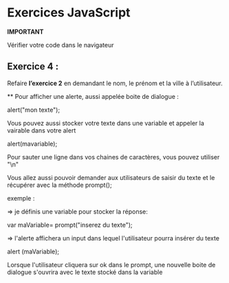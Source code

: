 # Exercices JavaScript

**IMPORTANT**

Vérifier votre code dans le navigateur


## Exercice 4 :

Refaire **l’exercice 2** en demandant le nom, le prénom et la ville à l’utilisateur.





** Pour afficher une alerte, aussi appelée boite de dialogue : 

alert("mon texte");

Vous pouvez aussi stocker votre texte dans une variable et appeler la vairable dans votre alert

alert(mavariable); 

Pour sauter une ligne dans vos chaines de caractères, vous pouvez utiliser "\n"


Vous allez aussi pouvoir demander aux utilisateurs de saisir du texte et le récupérer avec la méthode prompt();

exemple : 

=> je définis une variable pour stocker la réponse: 

var maVariable= prompt("inserez du texte"); 

=> l'alerte affichera un input dans lequel l'utilisateur pourra insérer du texte

alert (maVariable); 

Lorsque l'utilisateur cliquera sur ok dans le prompt, une nouvelle boite de dialogue s'ouvrira avec le texte stocké dans la variable


